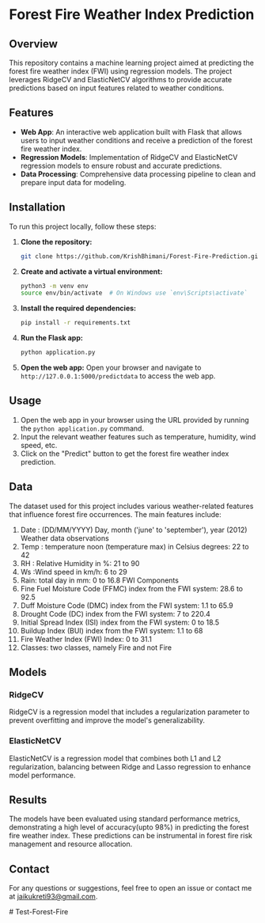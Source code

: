 # Forest Fire Weather Index Prediction

## Overview

This repository contains a machine learning project aimed at predicting the forest fire weather index (FWI) using regression models. The project leverages RidgeCV and ElasticNetCV algorithms to provide accurate predictions based on input features related to weather conditions.

## Features

- **Web App**: An interactive web application built with Flask that allows users to input weather conditions and receive a prediction of the forest fire weather index.
- **Regression Models**: Implementation of RidgeCV and ElasticNetCV regression models to ensure robust and accurate predictions.
- **Data Processing**: Comprehensive data processing pipeline to clean and prepare input data for modeling.

## Installation

To run this project locally, follow these steps:

1. **Clone the repository:**
    ```bash
    git clone https://github.com/KrishBhimani/Forest-Fire-Prediction.git
    ```

2. **Create and activate a virtual environment:**
    ```bash
    python3 -m venv env
    source env/bin/activate  # On Windows use `env\Scripts\activate`
    ```

3. **Install the required dependencies:**
    ```bash
    pip install -r requirements.txt
    ```

4. **Run the Flask app:**
    ```bash
    python application.py
    ```

5. **Open the web app:**
    Open your browser and navigate to `http://127.0.0.1:5000/predictdata` to access the web app.

## Usage

1. Open the web app in your browser using the URL provided by running the `python application.py` command.
2. Input the relevant weather features such as temperature, humidity, wind speed, etc.
3. Click on the "Predict" button to get the forest fire weather index prediction.

## Data

The dataset used for this project includes various weather-related features that influence forest fire occurrences. The main features include:
1. Date : (DD/MM/YYYY) Day, month ('june' to 'september'), year (2012)
Weather data observations
2. Temp : temperature noon (temperature max) in Celsius degrees: 22 to 42
3. RH : Relative Humidity in %: 21 to 90
4. Ws :Wind speed in km/h: 6 to 29
5. Rain: total day in mm: 0 to 16.8
FWI Components
6. Fine Fuel Moisture Code (FFMC) index from the FWI system: 28.6 to 92.5
7. Duff Moisture Code (DMC) index from the FWI system: 1.1 to 65.9
8. Drought Code (DC) index from the FWI system: 7 to 220.4
9. Initial Spread Index (ISI) index from the FWI system: 0 to 18.5
10. Buildup Index (BUI) index from the FWI system: 1.1 to 68
11. Fire Weather Index (FWI) Index: 0 to 31.1
12. Classes: two classes, namely Fire and not Fire

## Models

### RidgeCV
RidgeCV is a regression model that includes a regularization parameter to prevent overfitting and improve the model's generalizability.

### ElasticNetCV
ElasticNetCV is a regression model that combines both L1 and L2 regularization, balancing between Ridge and Lasso regression to enhance model performance.

## Results

The models have been evaluated using standard performance metrics, demonstrating a high level of accuracy(upto 98%) in predicting the forest fire weather index. These predictions can be instrumental in forest fire risk management and resource allocation.


## Contact

For any questions or suggestions, feel free to open an issue or contact me at [jaikukreti93@gmail.com](mailto:jaikukreti93@gmail.com).

#   T e s t - F o r e s t - F i r e 
 
 